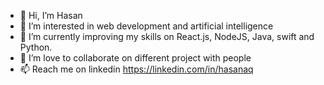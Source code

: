 - 👋 Hi, I’m Hasan
- 👀 I’m interested in web development and artificial intelligence
- 🌱 I’m currently improving my skills on React.js, NodeJS, Java, swift and Python.
- 💞️ I’m love to collaborate on different project with people
- 📫 Reach me on linkedin https://linkedin.com/in/hasanaq

<!---
hasanq1/hasanq1 is a ✨ special ✨ repository because its `README.md` (this file) appears on your GitHub profile.
You can click the Preview link to take a look at your changes.
--->
